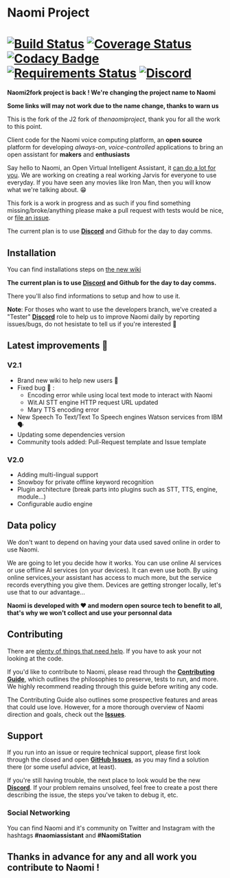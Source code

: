 

# Naomi Project
[![Build Status](https://travis-ci.org/naomi2fork/j2f.svg?branch=master)](https://travis-ci.org/naomi2fork/j2f) [![Coverage Status](https://img.shields.io/coveralls/naomi2fork/j2f.svg)](https://coveralls.io/r/naomi2fork/j2f) [![Codacy Badge](https://api.codacy.com/project/badge/Grade/ee172c51010b469491bf437538cfa5ec)](https://www.codacy.com/app/naomi2fork/j2f?utm_source=github.com&amp;utm_medium=referral&amp;utm_content=naomi2fork/j2f&amp;utm_campaign=Badge_Grade) [![Requirements Status](https://requires.io/github/NaomiProject/Naomi/requirements.svg?branch=naomi-dev)](https://requires.io/github/NaomiProject/Naomi/requirements/?branch=naomi-dev)
[![Discord](https://img.shields.io/badge/Support%2FChat-Discord-green.svg)](https://discord.gg/knequ9t)
=============

**Naomi2fork project is back ! We're changing the project name to Naomi**


**Some links will may not work due to the name change, thanks to warn us**

This is the fork of the J2 fork of _thenaomiproject_, thank you for all the work to this point.

Client code for the Naomi voice computing platform, an **open source** platform for developing _always-on_, _voice-controlled_ applications to bring an open assistant for **makers** and **enthusiasts**

Say hello to Naomi, an Open Virtual Intelligent Assistant, it [can do a lot for you](https://github.com/NaomiProject/Naomi/wiki/Preinstalled-and-available-plugins). We are working on creating a real working Jarvis for everyone to use everyday. If you have seen any movies like Iron Man, then you will know what we're talking about. :grin:

This fork is a work in progress and as such if you find something missing/broke/anything please make a pull request with tests would be nice, or [file an issue](https://github.com/NaomiProject/Naomi/issues).

The current plan is to use [**Discord**](https://discord.gg/cVMrAbj) and Github for the day to day comms.

## Installation

You can find installations steps on [the new wiki](https://github.com/NaomiProject/Naomi/wiki)

**The current plan is to use [Discord](https://discord.gg/cVMrAbj) and Github for the day to day comms.**

There you'll also find informations to setup and how to use it.

**Note**: For thoses who want to use the developers branch, we've created a "Tester" [**Discord**](https://discord.gg/cVMrAbj) role to help us to improve Naomi daily by reporting issues/bugs, do not hesistate to tell us if you're interested 🙂

## Latest improvements :tada:

### V2.1
* Brand new wiki to help new users :book:
* Fixed bug :bug: :  
  * Encoding error while using local text mode to interact with Naomi 
  * Wit.AI STT engine HTTP request URL updated
  * Mary TTS encoding error 
* New Speech To Text/Text To Speech engines Watson services from IBM 🗣️ 
* Updating some dependencies version
* Community tools added: Pull-Request template and Issue template

### V2.0
* Adding multi-lingual support
* Snowboy for private offline keyword recognition
* Plugin architecture (break parts into plugins such as STT, TTS, engine, module...) 
* Configurable audio engine

## Data policy 

We don't want to depend on having your data used saved online in order to use Naomi.

We are going to let you decide how it works. You can use online AI services or use offline AI services (on your devices). It can even use both. By using online services,your assistant has access to much more, but the service records everything you give them. Devices are getting stronger locally, let's use that to our advantage… 

**Naomi is developed with :heart: and modern open source tech to benefit to all, that's why we won't collect and use your personnal data**

## Contributing

There are [plenty of things that need help](https://github.com/NaomiProject/Naomi/issues). If you have to ask your not looking at the code.

If you'd like to contribute to Naomi, please read through the **[Contributing Guide](CONTRIBUTING.md)**, which outlines the philosophies to preserve, tests to run, and more. We highly recommend reading through this guide before writing any code.

The Contributing Guide also outlines some prospective features and areas that could use love. However, for a more thorough overview of Naomi direction and goals, check out the **[Issues](https://github.com/NaomiProject/Naomi/issues)**.

## Support

If you run into an issue or require technical support, please first look through the closed and open **[GitHub Issues](https://github.com/NaomiProject/Naomi/issues)**, as you may find a solution there (or some useful advice, at least).

If you're still having trouble, the next place to look would be the new **[Discord](https://discord.gg/cVMrAbj)**. If your problem remains unsolved, feel free to create a post there describing the issue, the steps you've taken to debug it, etc.

### Social Networking

You can find Naomi and it's community on Twitter and Instagram with the hashtags **#naomiassistant** and **#NaomiStation** 

## Thanks in advance for any and all work you contribute to Naomi !
